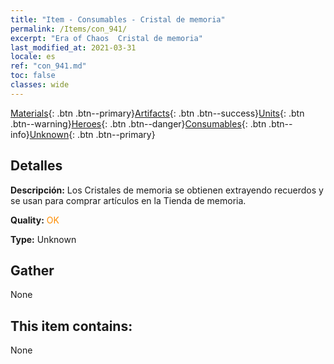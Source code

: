 ```yaml
---
title: "Item - Consumables - Cristal de memoria"
permalink: /Items/con_941/
excerpt: "Era of Chaos  Cristal de memoria"
last_modified_at: 2021-03-31
locale: es
ref: "con_941.md"
toc: false
classes: wide
---
```

 [Materials](/es/Items/){: .btn .btn--primary}[Artifacts](/es/Items/Artifacts/){: .btn .btn--success}[Units](/es/Items/Units/){: .btn .btn--warning}[Heroes](/es/Items/Heroes/){: .btn .btn--danger}[Consumables](/es/Items/Consumables/){: .btn .btn--info}[Unknown](/es/Items/Unknown/){: .btn .btn--primary}

## Detalles
 **Descripción:** Los Cristales de memoria se obtienen extrayendo recuerdos y se usan para comprar artículos en la Tienda de memoria.

 **Quality:** <span style="color: #FF8C00">OK</span>

 **Type:** Unknown

## Gather

  None

## This item contains:

  None

